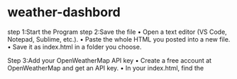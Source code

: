 # weather-dashbord
step 1:Start the Program step 2:Save the file • Open a text editor (VS Code, Notepad, Sublime, etc.). • Paste the whole HTML you posted into a new file. • Save it as index.html in a folder you choose.

Step 3:Add your OpenWeatherMap API key • Create a free account at OpenWeatherMap and get an API key. • In your index.html, find the <script> area and add this near the top (before any function that uses apiKey):

const apiKey = "YOUR_OPENWEATHERMAP_API_KEY";

Replace YOUR_OPENWEATHERMAP_API_KEY with the key you got.

Step 4: Serve the file (recommended) — why and how Why: navigator.geolocation often only works on pages loaded over HTTPS or http://localhost. So open the file via a simple local server to avoid location issues.

• VS Code + Live Server • Install the Live Server extension, right-click index.html → Open with Live Server.

Python (terminal / command prompt)

In the folder with index.html run:

python -m http.server 8000

Open http://localhost:8000 in your browser. Node (http-server)

Install and run:

npx http-server -p 8000 Open http://localhost:8000.

You can also open index.html directly by double-clicking it, but geolocation may be blocked in some browsers that require a secure context.

Step 5: Open the page in your browser

Go to http://localhost:8000 (or the Live Server URL).
Allow location access when the browser asks (so getLocationWeather() can work).
Use the search box or saved history buttons to request weather for cities.
Debugging & checks

• Open DevTools Console (F12) to see fetch errors or messages. • If air quality shows “unavailable”, check your API key and the air_pollution endpoint. • If location is blocked, make sure you served the page over localhost or HTTPS and that you allowed location in the browser settings. • Check network tab to see the requests to api.openweathermap.org and any HTTP status codes.

Step 6: Optional improvements (quick ideas)

• Hide your API key (server proxy) if you publish the site — putting the key directly in a client file can expose it. • Add nicer CSS or icons for weather conditions. • Add error messages for invalid city names. Step 7: Close the Program

TECHNOLOGY USED HTML — page structure. CSS — styling (inline/embedded in your file). JavaScript (vanilla) — DOM manipulation, app logic. Fetch API — to call OpenWeatherMap endpoints. OpenWeatherMap API — weather, forecast, and air pollution data. Navigator Geolocation API — get user's location. localStorage — save and display search history. Browser (DevTools) — for debugging.

